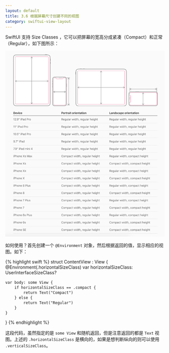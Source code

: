 ```yaml
---
layout: default
title: 3.6 根据屏幕尺寸创建不同的视图
category: swiftui-view-layout
---
```


SwiftUI 支持 Size Classes ，它可以把屏幕的宽高分成紧凑（Compact）和正常（Regular），如下图所示：

![Size Classes](/files/swiftUI/size.jpg)

如何使用？首先创建一个 `@Environment` 对象，然后根据返回的值，显示相应的视图。如下：

{% highlight swift %}
struct ContentView : View {
    @Environment(\.horizontalSizeClass) var horizontalSizeClass: UserInterfaceSizeClass?

    var body: some View {
        if horizontalSizeClass == .compact {
            return Text("Compact")
        } else {
            return Text("Regular")
        }
    }
}
{% endhighlight %}

这段代码，虽然指定的是 `some View` 和随机返回，但是注意返回的都是 `Text` 视图。上述的 `.horizontalSizeClass` 是横向的，如果是想判断纵向的则可以使用 `.verticalSizeClass`。
